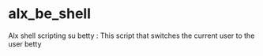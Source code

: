 # alx_be_shell
Alx shell scripting
su betty : This script that switches the current user to the user betty
